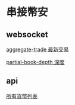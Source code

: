 # 串接幣安

## websocket

[aggregate-trade 最新交易](https://binance-docs.github.io/apidocs/spot/en/#aggregate-trade-streams)

[partial-book-depth 深度](https://binance-docs.github.io/apidocs/spot/en/#partial-book-depth-streams)

## api

[所有貨幣列表](https://binance-docs.github.io/apidocs/spot/en/#exchange-information)
